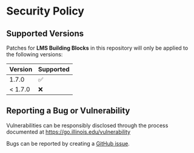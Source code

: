 # Security Policy

## Supported Versions

Patches for **LMS Building Blocks** in this repository will only be applied to the following versions:

| Version | Supported          |
|---------| ------------------ |
| 1.7.0   | :white_check_mark: |
| < 1.7.0  | :x: |

## Reporting a Bug or Vulnerability

Vulnerabilities can be responsibly disclosed through the process
 documented at https://go.illinois.edu/vulnerability

Bugs can be reported by creating a [GitHub issue](https://github.com/rokwire/lms-building-block/issues/new?assignees=&labels=bug&template=bug_report.md&title=%5BBUG%5D+).